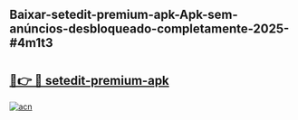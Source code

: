 ## Baixar-setedit-premium-apk-Apk-sem-anúncios-desbloqueado-completamente-2025-#4m1t3

# <h2><a href="https://ainizakaria.my?title=setedit-premium-apk&ref=22M">🔗👉 🔴 setedit-premium-apk</a></h2>

[![acn](https://github.com/user-attachments/assets/0f9c940e-d8b0-45ae-aac7-cd30a18b3e1c)](https://ainizakaria.my?title=setedit-premium-apk&ref=22M)

